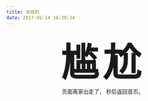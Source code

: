 ```yaml
---
title: 未找到
date: 2017-05-14 16:39:34
---
```


<style>
.post-header {
	display: none;
}
.posts-expand {
	padding-top: 0;
}
.headline {
	font-size: 100px;
	text-align: center;
	font-weight: bold;
	letter-spacing: 10px;
}
.tips {
	text-align: center;
}
@media screen and (max-width: 480px) {
	.headline {
		font-size: 80px;
	}
}
</style>

<div class="headline">尴尬</div>

<div class="tips">页面离家出走了，<span id="time"></span> 秒后返回首页。</div>

<script>
var seconds = 5;
var element = document.getElementById('time');
function countdown() {
	if (seconds >= 0) {
		element.innerHTML = seconds--;
	} else {
		window.location.href = '/';
	}
	setTimeout(function(){
		countdown();
	}, 1000);
}
countdown();
</script>